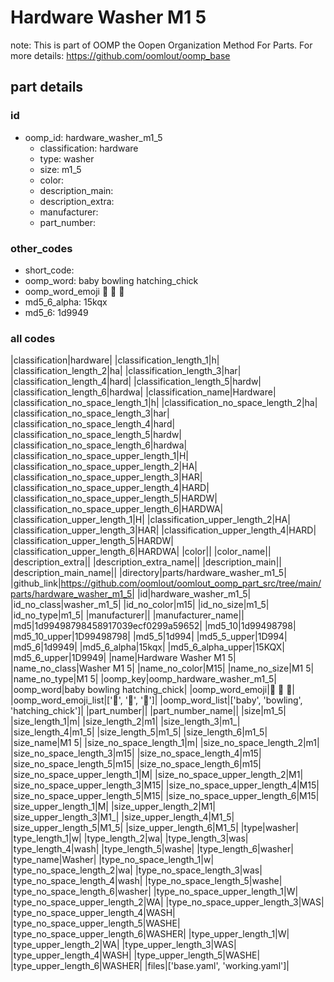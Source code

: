 # Hardware Washer M1 5  

note: This is part of OOMP the Oopen Organization Method For Parts. For more details: https://github.com/oomlout/oomp_base

##  part details





### id
* oomp_id: hardware_washer_m1_5
  * classification: hardware
  * type: washer
  * size: m1_5
  * color: 
  * description_main: 
  * description_extra: 
  * manufacturer: 
  * part_number: 

### other_codes
* short_code: 
* oomp_word: baby bowling hatching_chick
* oomp_word_emoji :baby: :bowling: :hatching_chick:
* md5_6_alpha: 15kqx
* md5_6: 1d9949

### all codes 
|classification|hardware|
|classification_length_1|h|
|classification_length_2|ha|
|classification_length_3|har|
|classification_length_4|hard|
|classification_length_5|hardw|
|classification_length_6|hardwa|
|classification_name|Hardware|
|classification_no_space_length_1|h|
|classification_no_space_length_2|ha|
|classification_no_space_length_3|har|
|classification_no_space_length_4|hard|
|classification_no_space_length_5|hardw|
|classification_no_space_length_6|hardwa|
|classification_no_space_upper_length_1|H|
|classification_no_space_upper_length_2|HA|
|classification_no_space_upper_length_3|HAR|
|classification_no_space_upper_length_4|HARD|
|classification_no_space_upper_length_5|HARDW|
|classification_no_space_upper_length_6|HARDWA|
|classification_upper_length_1|H|
|classification_upper_length_2|HA|
|classification_upper_length_3|HAR|
|classification_upper_length_4|HARD|
|classification_upper_length_5|HARDW|
|classification_upper_length_6|HARDWA|
|color||
|color_name||
|description_extra||
|description_extra_name||
|description_main||
|description_main_name||
|directory|parts/hardware_washer_m1_5|
|github_link|https://github.com/oomlout/oomlout_oomp_part_src/tree/main/parts/hardware_washer_m1_5|
|id|hardware_washer_m1_5|
|id_no_class|washer_m1_5|
|id_no_color|m15|
|id_no_size|m1_5|
|id_no_type|m1_5|
|manufacturer||
|manufacturer_name||
|md5|1d99498798458917039ecf0299a59652|
|md5_10|1d99498798|
|md5_10_upper|1D99498798|
|md5_5|1d994|
|md5_5_upper|1D994|
|md5_6|1d9949|
|md5_6_alpha|15kqx|
|md5_6_alpha_upper|15KQX|
|md5_6_upper|1D9949|
|name|Hardware Washer M1 5|
|name_no_class|Washer M1 5|
|name_no_color|M15|
|name_no_size|M1 5|
|name_no_type|M1 5|
|oomp_key|oomp_hardware_washer_m1_5|
|oomp_word|baby bowling hatching_chick|
|oomp_word_emoji|:baby: :bowling: :hatching_chick:|
|oomp_word_emoji_list|[':baby:', ':bowling:', ':hatching_chick:']|
|oomp_word_list|['baby', 'bowling', 'hatching_chick']|
|part_number||
|part_number_name||
|size|m1_5|
|size_length_1|m|
|size_length_2|m1|
|size_length_3|m1_|
|size_length_4|m1_5|
|size_length_5|m1_5|
|size_length_6|m1_5|
|size_name|M1 5|
|size_no_space_length_1|m|
|size_no_space_length_2|m1|
|size_no_space_length_3|m15|
|size_no_space_length_4|m15|
|size_no_space_length_5|m15|
|size_no_space_length_6|m15|
|size_no_space_upper_length_1|M|
|size_no_space_upper_length_2|M1|
|size_no_space_upper_length_3|M15|
|size_no_space_upper_length_4|M15|
|size_no_space_upper_length_5|M15|
|size_no_space_upper_length_6|M15|
|size_upper_length_1|M|
|size_upper_length_2|M1|
|size_upper_length_3|M1_|
|size_upper_length_4|M1_5|
|size_upper_length_5|M1_5|
|size_upper_length_6|M1_5|
|type|washer|
|type_length_1|w|
|type_length_2|wa|
|type_length_3|was|
|type_length_4|wash|
|type_length_5|washe|
|type_length_6|washer|
|type_name|Washer|
|type_no_space_length_1|w|
|type_no_space_length_2|wa|
|type_no_space_length_3|was|
|type_no_space_length_4|wash|
|type_no_space_length_5|washe|
|type_no_space_length_6|washer|
|type_no_space_upper_length_1|W|
|type_no_space_upper_length_2|WA|
|type_no_space_upper_length_3|WAS|
|type_no_space_upper_length_4|WASH|
|type_no_space_upper_length_5|WASHE|
|type_no_space_upper_length_6|WASHER|
|type_upper_length_1|W|
|type_upper_length_2|WA|
|type_upper_length_3|WAS|
|type_upper_length_4|WASH|
|type_upper_length_5|WASHE|
|type_upper_length_6|WASHER|
|files|['base.yaml', 'working.yaml']|
